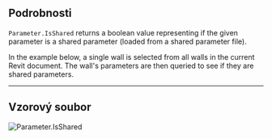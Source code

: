 ## Podrobnosti
`Parameter.IsShared` returns a boolean value representing if the given parameter is a shared parameter (loaded from a shared parameter file).

In the example below, a single wall is selected from all walls in the current Revit document. The wall's parameters are then queried to see if they are shared parameters.
___
## Vzorový soubor

![Parameter.IsShared](./Revit.Elements.Parameter.IsShared_img.jpg)
